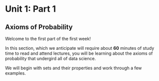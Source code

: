 # Unit 1: Part 1

## Axioms of Probability 

Welcome to the first part of the first week! 

In this section, which we anticipate will require about **60** minutes of study time to read and attend lectures, you will be learning about the axioms of probability that undergird all of data science. 

We will begin with sets and their properties and work through a few examples. 
